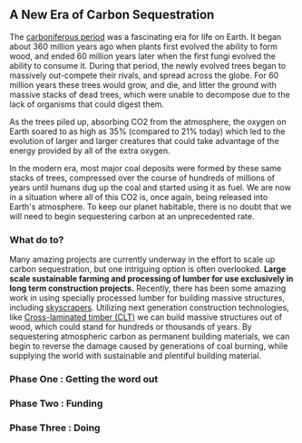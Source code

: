 ## A New Era of Carbon Sequestration

The [carboniferous period](https://en.wikipedia.org/wiki/Carboniferous) was a fascinating era for life on Earth. It began about 360 million years ago when plants first evolved the ability to form wood, and ended 60 million years later when the first fungi evolved the ability to consume it. During that period, the newly evolved trees began to massively out-compete their rivals, and spread across the globe. For 60 million years these trees would grow, and die, and litter the ground with massive stacks of dead trees, which were unable to decompose due to the lack of organisms that could digest them.

As the trees piled up, absorbing CO2 from the atmosphere, the oxygen on Earth soared to as high as 35% (compared to 21% today) which led to the evolution of larger and larger creatures that could take advantage of the energy provided by all of the extra oxygen.

In the modern era, most major coal deposits were formed by these same stacks of trees, compressed over the course of hundreds of millions of years until humans dug up the coal and started using it as fuel. We are now in a situation where all of this CO2 is, once again, being released into Earth's atmosphere. To keep our planet habitable, there is no doubt that we will need to begin sequestering carbon at an unprecedented rate. 
### What do to?

Many amazing projects are currently underway in the effort to scale up carbon sequestration, but one intriguing option is often overlooked. **Large scale sustainable farming and processing of lumber for use exclusively in long term construction projects.** Recently, there has been some amazing work in using specially processed lumber for building massive structures, including [skyscrapers](https://www.euronews.com/2018/05/04/get-used-to-wooden-skyscrapers-they-are-stronger-cleaner-and-fire-resistant-view). Utilizing next generation construction technologies, like [Cross-laminated timber (CLT)](https://en.wikipedia.org/wiki/Cross-laminated_timber) we can build massive structures out of wood, which could stand for hundreds or thousands of years. By sequestering atmospheric carbon as permanent building materials, we can begin to reverse the damage caused by generations of coal burning, while supplying the world with sustainable and plentiful building material.

### Phase One : Getting the word out

### Phase Two : Funding

### Phase Three : Doing

